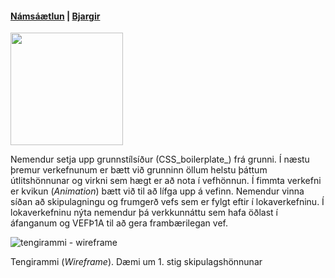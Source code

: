 #### [Námsáætlun](https://github.com/vefhonnun/21H/blob/main/Verkefni/VEF2VH05BU_V21-2.pdf) | [Bjargir](https://github.com/vefhonnun/21H/wiki/Bjargir)

<img src="https://github.com/vefhonnun/21H/blob/main/S%C3%BDnid%C3%A6mi/img/21H-VH.jpg" width="180" height="180" />

Nemendur setja upp grunnstílsíður (CSS_boilerplate_) frá grunni. Í næstu þremur verkefnunum er bætt við grunninn öllum helstu þáttum útlitshönnunar og virkni sem hægt er að nota í vefhönnun. Í fimmta verkefni er kvikun (_Animation_) bætt við til að lífga upp á vefinn. Nemendur vinna síðan að skipulagningu og frumgerð vefs sem er fylgt eftir í lokaverkefninu. Í lokaverkefninu nýta nemendur þá verkkunnáttu sem  hafa öðlast í áfanganum og VEFÞ1A til að gera frambærilegan vef.

![tengirammi - wireframe](https://github.com/vefhonnun/21H/blob/main/S%C3%BDnid%C3%A6mi/img/Wireframe.svg)

Tengirammi (_Wireframe_). Dæmi um 1. stig skipulagshönnunar